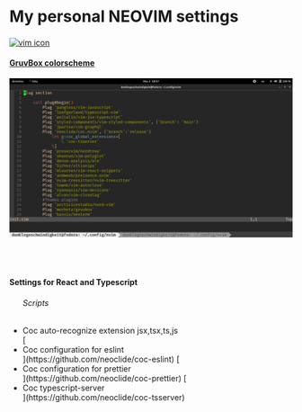 <h1>My personal NEOVIM settings</h1> 

[<img
    alt="vim icon"
    width="60px"
    align="center"
    src="https://www.svgrepo.com/show/354105/neovim.svg"
/>][neovim]

[neovim]: https://neovim.io

[<h4>GruvBox colorscheme</h4>](https://github.com/morhetz/gruvbox)

<img
    alt="gruvbox print"
    src="./gruvboxprint.png"
/>

<br/> <br/>

<h4>Settings for React and Typescript</h4>

<ul>
    <h6>Scripts</h6>
    <li>Coc auto-recognize extension jsx,tsx,ts,js</li>
    [<li>Coc configuration for eslint</li>](https://github.com/neoclide/coc-eslint)
    [<li>Coc configuration for prettier</li>](https://github.com/neoclide/coc-prettier)
    [<li>Coc typescript-server</li>](https://github.com/neoclide/coc-tsserver)
</ul>
